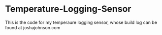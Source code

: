 # Temperature-Logging-Sensor

This is the code for my temperaure logging sensor, whose build log can be found at joshajohnson.com
